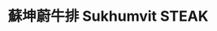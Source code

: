---
title: "蘇坤蔚牛排 Sukhumvit STEAK"
description: "蘇坤蔚牛排 Sukhumvit STEAK"
layout: shop
keywords:
  - 美食競賽
  - 台灣美食
  - 美食精選
datePublished: "2025-06-30"
dateModified: "2025-07-06"
city: "台中市"
district: "北區"
address: "台中市北區一中街99號"
phone: "0422250003"
geo: "24.150229570482065, 120.68537062420684"
google_map: "https://maps.app.goo.gl/uXV9DoCZHr1XCe5r6"
footinder: "https://footinder.com.tw/%E5%8F%B0%E4%B8%AD%E5%B8%82%E5%8C%97%E5%8D%80/362075/"
official: "https://www.facebook.com/SukhumvitSTEAK"
award:
  - name: "夜市王"
    year: "2024"
    entries:
      - nightMarket: "一中街夜市"
        food_type: "牛肉"
        rank: "第七名"

---